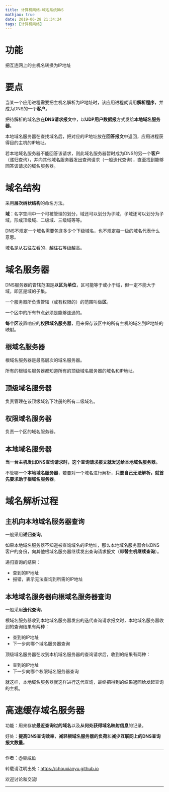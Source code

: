 ```yaml
---
title: 计算机网络-域名系统DNS
mathjax: true
date: 2019-06-28 21:34:24
tags: [计算机网络]
---
```


# 功能

把互连网上的主机名转换为IP地址

# 要点

当某一个应用进程需要把主机名解析为IP地址时，该应用进程就调用**解析程序**，并成为DNS的一个**客户**。

把待解析的域名放在**DNS请求报文**中，以**UDP用户数据报**方式发给**本地域名服务器**。

本地域名服务器在查找域名后，把对应的IP地址放在**回答报文**中返回，应用进程获得目的主机的IP地址。

若本地域名服务器不能回答该请求，则此域名服务器暂时成为DNS的另一个**客户**（递归查询），并向其他域名服务器发出查询请求（一般迭代查询），直至找到能够回答该请求的域名服务器。

# 域名结构

采用**层次树状结构**的命名方法。

**域**：名字空间中一个可被管理的划分，域还可以划分为子域，子域还可以划分为子域，形成顶级域、二级域、三级域等等。

DNS不规定一个域名需要包含多少个下级域名，也不规定每一级的域名代表什么意思。

域名是从右往左看的，越往右等级越高。

# 域名服务器

DNS服务器的管辖范围是**以区为单位**，区可能等于或小于域，但一定不能大于域，即区是域的子集。

一个服务器所负责管辖（或有权限的）的范围叫做**区**。

一个区中的所有节点必须是能够连通的。

**每个区**设置响应的**权限域名服务器**，用来保存该区中的所有主机的域名到IP地址的映射。

## 根域名服务器

根域名服务器是最高层次的域名服务器。

所有的根域名服务器都知道所有的顶级域名服务器的域名和IP地址。

## 顶级域名服务器

负责管理在该顶级域名下注册的所有二级域名。

## 权限域名服务器

负责一个区的域名服务器。

## 本地域名服务器

**当一台主机发出DNS查询请求时，这个查询请求报文就发送给本地域名服务器。**

不管哪一个**本地域名服务器**，若要对一个域名进行解析，**只要自己无法解析，就首先要求助于根域名服务器**。

# 域名解析过程

## 主机向本地域名服务器查询

一般采用**递归查询**。

如果本地域名服务器不知道被查询域名的IP地址，那么本地域名服务器会以DNS客户的身份，向其他根域名服务器继续发出查询请求报文（即**替主机继续查询**）。

递归查询的结果：

- 查到的IP地址
- 报错，表示无法查询到所需的IP地址

## 本地域名服务器向根域名服务器查询

一般采用**迭代查询**。

根域名服务器收到本地域名服务器发出的迭代查询请求报文时，本地域名服务器收到的查询结果有两种：

- 查到的IP地址
- 下一步向哪个域名服务器查询

顶级域名服务器在收到本机域名服务器的查询请求后，收到的结果有两种：

- 查到的IP地址
- 下一步向哪个权限域名服务器查询

就这样，本地域名服务器就这样进行迭代查询，最终把得到的结果返回给发起查询的主机。

# 高速缓存域名服务器

功能：用来存放**最近查询过的域名**以及**从何处获得域名映射信息**的记录。

好处：**提高DNS查询效率**，**减轻根域名服务器的负荷**和**减少互联网上的DNS查询报文数量**。

---

作者：[@臭咸鱼](https://github.com/chouxianyu)

转载请注明出处：<https://chouxianyu.github.io>

欢迎讨论和交流!

---

